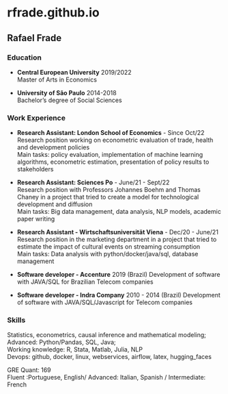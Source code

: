 # rfrade.github.io

## Rafael Frade

### Education
* **Central European University** 2019/2022  
Master of Arts in Economics


* **University of São Paulo** 2014-2018  
Bachelor’s degree of Social Sciences

### Work Experience
* **Research Assistant: London School of Economics** - Since Oct/22  
Research position working on econometric evaluation of trade, health and development policies  
Main tasks: policy evaluation, implementation of machine learning algorithms, econometric estimation, presentation of policy results to stakeholders


* **Research Assistant: Sciences Po** - June/21 - Sept/22  
Research position with Professors Johannes Boehm and Thomas Chaney in a project that tried to create a model for technological development and diffusion  
Main tasks: Big data management, data analysis,  NLP models, academic paper writing


* **Research Assistant - Wirtschaftsuniversität Viena** - Dec/20 - June/21  
Research position in the marketing department in a project that tried to estimate the impact of cultural events on streaming consumption  
Main tasks: Data analysis with python/docker/java/sql, database management


* **Software developer - Accenture** 2019 (Brazil)
Development of software with JAVA/SQL for Brazilian Telecom companies


* **Software developer - Indra Company** 2010 - 2014 (Brazil)
Development of software with JAVA/SQL/Javascript for Telecom companies

### Skills

Statistics, econometrics, causal inference and mathematical modeling;  
Advanced: Python/Pandas, SQL, Java;  
Working knowledge: R, Stata, Matlab, Julia, NLP  
Devops: github, docker, linux, webservices, airflow, latex, hugging_faces


GRE Quant: 169  
Fluent :Portuguese, English/ Advanced: Italian, Spanish / Intermediate: French

